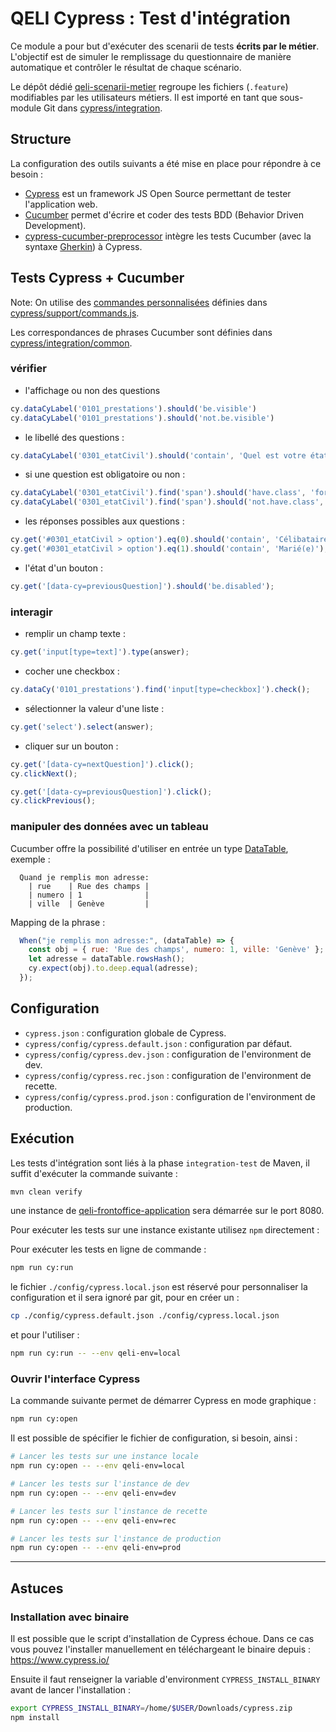 # QELI Cypress : Test d'intégration

Ce module a pour but d'exécuter des scenarii de tests **écrits par le métier**.
L'objectif est de simuler le remplissage du questionnaire de manière automatique et
contrôler le résultat de chaque scénario.

Le dépôt dédié [qeli-scenarii-metier][qeli-scenarii-metier] regroupe les fichiers
(`.feature`) modifiables par les utilisateurs métiers.
Il est importé en tant que sous-module Git dans
[cypress/integration](./cypress/integration/).


## Structure

La configuration des outils suivants a été mise en place pour répondre à ce besoin :

* [Cypress][cypress-doc] est un framework JS Open Source permettant de
tester l'application web.
* [Cucumber][cucumber-doc] permet d'écrire et coder des tests BDD (Behavior Driven
Development).
* [cypress-cucumber-preprocessor][cypress-cucumber-pp] intègre les tests Cucumber
(avec la syntaxe  [Gherkin][gherkin-doc]) à Cypress.


## Tests Cypress + Cucumber

Note: On utilise des [commandes personnalisées][cypress-custom-commands] définies
dans [cypress/support/commands.js](cypress/support/commands.js).

Les correspondances de phrases Cucumber sont définies dans
[cypress/integration/common](cypress/integration/common).

### vérifier

* l'affichage ou non des questions

```js
cy.dataCyLabel('0101_prestations').should('be.visible')
cy.dataCyLabel('0101_prestations').should('not.be.visible')
```

* le libellé des questions :

```js
cy.dataCyLabel('0301_etatCivil').should('contain', 'Quel est votre état civil?');
```

* si une question est obligatoire ou non :

```js
cy.dataCyLabel('0301_etatCivil').find('span').should('have.class', 'form-required');
cy.dataCyLabel('0301_etatCivil').find('span').should('not.have.class', 'form-required');
```

* les réponses possibles aux questions :

```js
cy.get('#0301_etatCivil > option').eq(0).should('contain', 'Célibataire');
cy.get('#0301_etatCivil > option').eq(1).should('contain', 'Marié(e)');
```

* l'état d'un bouton :

```js
cy.get('[data-cy=previousQuestion]').should('be.disabled');
```

### interagir

* remplir un champ texte :

```js
cy.get('input[type=text]').type(answer);
```

* cocher une checkbox :

```js
cy.dataCy('0101_prestations').find('input[type=checkbox]').check();
```

* sélectionner la valeur d'une liste :

```js
cy.get('select').select(answer);
```

* cliquer sur un bouton :

```js
cy.get('[data-cy=nextQuestion]').click();
cy.clickNext();

cy.get('[data-cy=previousQuestion]').click();
cy.clickPrevious();
```

### manipuler des données avec un tableau

Cucumber offre la possibilité d'utiliser en entrée un type
[DataTable][cucumber-DataTable], exemple :

```gherkin
  Quand je remplis mon adresse:
    | rue    | Rue des champs |
    | numero | 1              |
    | ville  | Genève         |
```

Mapping de la phrase :

```js
  When("je remplis mon adresse:", (dataTable) => {
    const obj = { rue: 'Rue des champs', numero: 1, ville: 'Genève' };
    let adresse = dataTable.rowsHash();
    cy.expect(obj).to.deep.equal(adresse);
  });
```


## Configuration

* `cypress.json` : configuration globale de Cypress.
* `cypress/config/cypress.default.json` : configuration par défaut.
* `cypress/config/cypress.dev.json` : configuration de l'environment de dev.
* `cypress/config/cypress.rec.json` : configuration de l'environment de recette.
* `cypress/config/cypress.prod.json` : configuration de l'environment de production.


## Exécution

Les tests d'intégration sont liés à la phase `integration-test` de Maven, il suffit
d'exécuter la commande suivante :

```bash
mvn clean verify
```

une instance de [qeli-frontoffice-application](../qeli-frontoffice-application) sera
démarrée sur le port 8080.

Pour exécuter les tests sur une instance existante utilisez `npm` directement :

Pour exécuter les tests en ligne de commande :

```bash
npm run cy:run
```

le fichier `./config/cypress.local.json` est réservé pour personnaliser la
configuration et il sera ignoré par git, pour en créer un :

```bash
cp ./config/cypress.default.json ./config/cypress.local.json
```

et pour l'utiliser :

```bash
npm run cy:run -- --env qeli-env=local
```

### Ouvrir l'interface Cypress

La commande suivante permet de démarrer Cypress en mode graphique :

```bash
npm run cy:open
```

Il est possible de spécifier le fichier de configuration, si besoin, ainsi :

```bash
# Lancer les tests sur une instance locale
npm run cy:open -- --env qeli-env=local

# Lancer les tests sur l'instance de dev
npm run cy:open -- --env qeli-env=dev

# Lancer les tests sur l'instance de recette
npm run cy:open -- --env qeli-env=rec

# Lancer les tests sur l'instance de production
npm run cy:open -- --env qeli-env=prod
```

---

## Astuces

### Installation avec binaire

Il est possible que le script d'installation de Cypress échoue. Dans ce cas vous
pouvez l'installer manuellement en téléchargeant le binaire depuis :
https://www.cypress.io/

Ensuite il faut renseigner la variable d'environment `CYPRESS_INSTALL_BINARY` avant
de lancer l'installation :

```bash
export CYPRESS_INSTALL_BINARY=/home/$USER/Downloads/cypress.zip
npm install
```


[cypress-doc]: https://docs.cypress.io/
[cypress-custom-commands]: https://docs.cypress.io/api/cypress-api/custom-commands.html
[cypress-cucumber-pp]: https://www.npmjs.com/package/cypress-cucumber-preprocessor
[cucumber-doc]: https://cucumber.io/docs/cucumber/
[cucumber-DataTable]: https://github.com/cucumber/cucumber-js/blob/master/src/models/data_table.ts
[gherkin-doc]: https://cucumber.io/docs/gherkin/reference/
[qeli-scenarii-metier]: ***REMOVED***/DEVELOPPEUR-SOCIAL/10818-qeli/qeli-scenarii-metier
